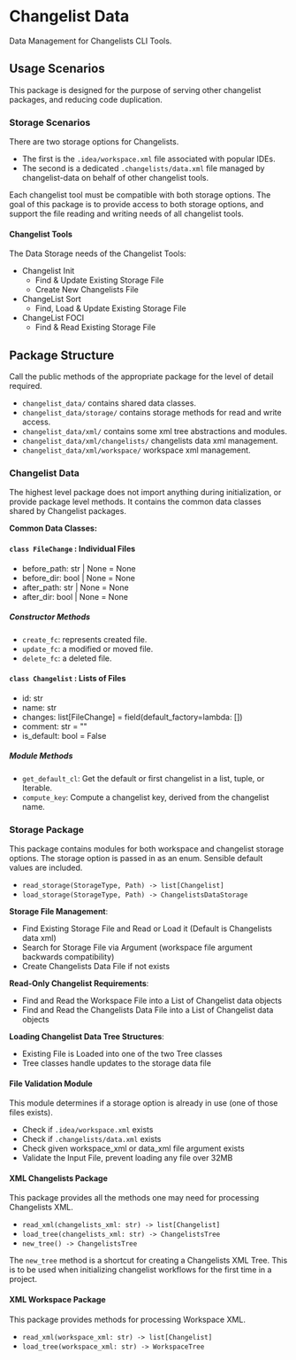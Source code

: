 # Changelist Data
Data Management for Changelists CLI Tools.

## Usage Scenarios
This package is designed for the purpose of serving other changelist packages, and reducing code duplication.

### Storage Scenarios
There are two storage options for Changelists.
- The first is the `.idea/workspace.xml` file associated with popular IDEs.
- The second is a dedicated `.changelists/data.xml` file managed by changelist-data on behalf of other changelist tools.

Each changelist tool must be compatible with both storage options. The goal of this package is to provide access to both storage options, and support the file reading and writing needs of all changelist tools.

#### Changelist Tools
The Data Storage needs of the Changelist Tools:
- Changelist Init
    - Find & Update Existing Storage File
    - Create New Changelists File
- ChangeList Sort
    - Find, Load & Update Existing Storage File
- ChangeList FOCI
    - Find & Read Existing Storage File

## Package Structure
Call the public methods of the appropriate package for the level of detail required.
- `changelist_data/` contains shared data classes.
- `changelist_data/storage/` contains storage methods for read and write access.
- `changelist_data/xml/` contains some xml tree abstractions and modules.
- `changelist_data/xml/changelists/` changelists data xml management.
- `changelist_data/xml/workspace/` workspace xml management.

### Changelist Data
The highest level package does not import anything during initialization, or provide package level methods.
It contains the common data classes shared by Changelist packages.

**Common Data Classes:**
#### `class FileChange` : Individual Files
- before_path: str | None = None
- before_dir: bool | None = None
- after_path: str | None = None
- after_dir: bool | None = None

##### Constructor Methods
- `create_fc`: represents created file.
- `update_fc`: a modified or moved file.
- `delete_fc`: a deleted file.

#### `class Changelist` : Lists of Files
- id: str
- name: str
- changes: list[FileChange] = field(default_factory=lambda: [])
- comment: str = ""
- is_default: bool = False

##### Module Methods
- `get_default_cl`: Get the default or first changelist in a list, tuple, or Iterable.
- `compute_key`: Compute a changelist key, derived from the changelist name.

### Storage Package
This package contains modules for both workspace and changelist storage options.
The storage option is passed in as an enum. Sensible default values are included.
- `read_storage(StorageType, Path) -> list[Changelist]`
- `load_storage(StorageType, Path) -> ChangelistsDataStorage`

**Storage File Management**:
- Find Existing Storage File and Read or Load it (Default is Changelists data xml)
- Search for Storage File via Argument (workspace file argument backwards compatibility)
- Create Changelists Data File if not exists

**Read-Only Changelist Requirements**:
- Find and Read the Workspace File into a List of Changelist data objects
- Find and Read the Changelists Data File into a List of Changelist data objects

**Loading Changelist Data Tree Structures**: 
- Existing File is Loaded into one of the two Tree classes
- Tree classes handle updates to the storage data file

#### File Validation Module
This module determines if a storage option is already in use (one of those files exists).
- Check if `.idea/workspace.xml` exists
- Check if `.changelists/data.xml` exists
- Check given workspace_xml or data_xml file argument exists
- Validate the Input File, prevent loading any file over 32MB

#### XML Changelists Package
This package provides all the methods one may need for processing Changelists XML.
- `read_xml(changelists_xml: str) -> list[Changelist]`
- `load_tree(changelists_xml: str) -> ChangelistsTree`
- `new_tree() -> ChangelistsTree`

The `new_tree` method is a shortcut for creating a Changelists XML Tree.
This is to be used when initializing changelist workflows for the first time in a project.

#### XML Workspace Package
This package provides methods for processing Workspace XML.
- `read_xml(workspace_xml: str) -> list[Changelist]`
- `load_tree(workspace_xml: str) -> WorkspaceTree`